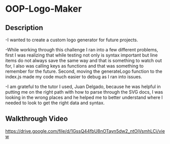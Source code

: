 # OOP-Logo-Maker

## Description

-I wanted to create a custom logo generator for future projects.

-While working through this challenge I ran into a few different problems, first I was realizing that while testing not only is syntax important but line items do not always save the same way and that is something to watch out for, I also was calling keys as functions and that was something to remember for the future. Second, moving the generateLogo function to the index.js made my code much easier to debug as I ran into issues.

-I am grateful to the tutor I used, Juan Delgado, because he was helpful in putting me on the right path with how to parse through the SVG docs, I was looking in the wrong places and he helped me to better understand where I needed to look to get the right data and syntax.

## Walkthrough Video

https://drive.google.com/file/d/1GssQ44fbU8nOTayn5dw2_ntOjVsmhLCi/view
